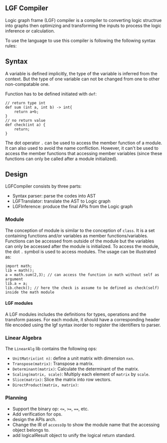 ## LGF Compiler

Logic graph frame (LGF) compiler is a compiler to converting logic structrue into graphs then optimizing and transforming the inputs to process the logic inference or calculation.  

To use the language to use this compiler is following the following syntax rules:

## Syntax

A variable is defined implicitly, the type of the variable is inferred from the context. But the type of one variable can not be changed from one to other non-compatable one. 

Function has to be defined initiated with `def`:
```
// return type int
def sum (int a, int b) -> int{
    return a+b;
}
// no return value
def check(int a) {
    return;
}
```
The dot operator `.` can be used to access the member function of a module. It can also used to avoid the name confliction. However, it can't be used to access the member functions that accessing member variables (since these functions can only be called after a module initialized).

## Design

LGFCompiler consists by three parts:
* Syntax parser: parse the codes into AST
* LGFTranslator: translate the AST to Logic graph
* LGFInference: produce the final APIs from the Logic graph

### Module
The conception of module is similar to the conception of `class`. It is a set containing functions and/or variables as member functions/variables. Functions can be accessed from outside of the module but the variables can only be accessed after the module is initialized. To access the module, the dot `.` symbol is used to access modules. The usage can be illustrated as: 
```
import math;
lib = math();
a = math.sum(2,3); // can access the function in math without self as argument
lib.a = a;
lib.check(); // here the check is assume to be defined as check(self) inside the math module
```


#### LGF modules
A LGF modules includes the definitions for types, operations and the transform passes. For each module, it should have a corresponding header file encoded using the lgf syntax inorder to register the identifiers to parser. 


### Linear Algebra
The `LinearAlg` lib contains the following ops:
* `UnitMatrix(int n)`: define a unit matrix with dimension `nxn`.
* `Transpose(matrix)`: Transpose a matrix.
* `Determinant(matrix)`: Calculate the determinant of the matrix.
* `Scaling(matrix, scale)`: Multiply each element of `matrix` by `scale`.
* `Slice(matrix)`: Slice the matrix into row vectors.
* `DirectProduct(matrix, matrix)`: 

### Planning
* Support the binary op: `<=`, `>=`, `==`, etc.
* Add verification for ops. 
* design the APIs arch.
* Change the IR of `accessOp` to show the module name that the accessing object belongs to.
* add logicalResult object to unify the logical return standard.
